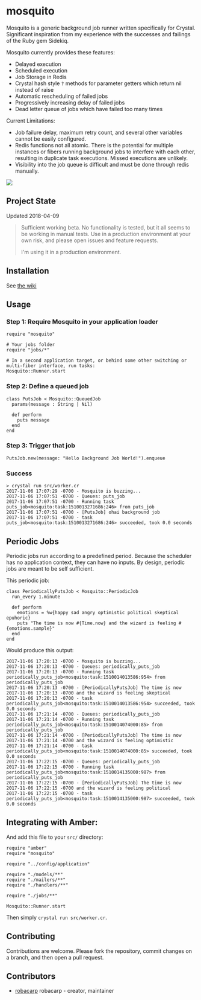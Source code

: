 # mosquito

Mosquito is a generic background job runner written specifically for Crystal. Significant inspiration from my experience with the successes and failings of the Ruby gem Sidekiq.

Mosquito currently provides these features:
- Delayed execution
- Scheduled execution
- Job Storage in Redis
- Crystal hash style `?` methods for parameter getters which return nil instead of raise
- Automatic rescheduling of failed jobs
- Progressively increasing delay of failed jobs
- Dead letter queue of jobs which have failed too many times

Current Limitations:
- Job failure delay, maximum retry count, and several other variables cannot be easily configured.
- Redis functions not all atomic. There is the potential for multiple instances or fibers running background jobs to interfere with each other, resulting in duplicate task executions. Missed executions are unlikely.
- Visibility into the job queue is difficult and must be done through redis manually.

![](https://cdn.shopify.com/s/files/1/0242/0179/products/amber1_1024x1024.png?v=1455409061)

## Project State

Updated 2018-04-09

> Sufficient working beta. No functionality is tested, but it all seems to be working in manual tests. Use in a production environment at your own risk, and please open issues and feature requests. 
>
> I'm using it in a production environment.

## Installation

See [the wiki](https://github.com/robacarp/mosquito/wiki/Installing-alongside-Amber)

## Usage

### Step 1: Require Mosquito in your application loader

```crystal
require "mosquito"

# Your jobs folder
require "jobs/*"

# In a second application target, or behind some other switching or multi-fiber interface, run tasks:
Mosquito::Runner.start
```

### Step 2: Define a queued job

```crystal
class PutsJob < Mosquito::QueuedJob
  params(message : String | Nil)

  def perform
    puts message
  end
end
```

### Step 3: Trigger that job

```crystal
PutsJob.new(message: "Hello Background Job World!").enqueue
```

### Success

```
> crystal run src/worker.cr
2017-11-06 17:07:29 -0700 - Mosquito is buzzing...
2017-11-06 17:07:51 -0700 - Queues: puts_job
2017-11-06 17:07:51 -0700 - Running task puts_job<mosquito:task:1510013271686:246> from puts_job
2017-11-06 17:07:51 -0700 - [PutsJob] ohai background job
2017-11-06 17:07:51 -0700 - task puts_job<mosquito:task:1510013271686:246> succeeded, took 0.0 seconds
```

## Periodic Jobs

Periodic jobs run according to a predefined period. Because the scheduler has no application context, they can have no inputs. By design, periodic jobs are meant to be self sufficient.

This periodic job:
```crystal
class PeriodicallyPutsJob < Mosquito::PeriodicJob
  run_every 1.minute

  def perform
    emotions = %w{happy sad angry optimistic political skeptical epuhoric}
    puts "The time is now #{Time.now} and the wizard is feeling #{emotions.sample}"
  end
end
```

Would produce this output:
```crystal
2017-11-06 17:20:13 -0700 - Mosquito is buzzing...
2017-11-06 17:20:13 -0700 - Queues: periodically_puts_job
2017-11-06 17:20:13 -0700 - Running task periodically_puts_job<mosquito:task:1510014013586:954> from periodically_puts_job
2017-11-06 17:20:13 -0700 - [PeriodicallyPutsJob] The time is now 2017-11-06 17:20:13 -0700 and the wizard is feeling skeptical
2017-11-06 17:20:13 -0700 - task periodically_puts_job<mosquito:task:1510014013586:954> succeeded, took 0.0 seconds
2017-11-06 17:21:14 -0700 - Queues: periodically_puts_job
2017-11-06 17:21:14 -0700 - Running task periodically_puts_job<mosquito:task:1510014074000:85> from periodically_puts_job
2017-11-06 17:21:14 -0700 - [PeriodicallyPutsJob] The time is now 2017-11-06 17:21:14 -0700 and the wizard is feeling optimistic
2017-11-06 17:21:14 -0700 - task periodically_puts_job<mosquito:task:1510014074000:85> succeeded, took 0.0 seconds
2017-11-06 17:22:15 -0700 - Queues: periodically_puts_job
2017-11-06 17:22:15 -0700 - Running task periodically_puts_job<mosquito:task:1510014135000:987> from periodically_puts_job
2017-11-06 17:22:15 -0700 - [PeriodicallyPutsJob] The time is now 2017-11-06 17:22:15 -0700 and the wizard is feeling political
2017-11-06 17:22:15 -0700 - task periodically_puts_job<mosquito:task:1510014135000:987> succeeded, took 0.0 seconds
```

## Integrating with Amber:

And add this file to your `src/` directory:

```crystal
require "amber"
require "mosquito"

require "../config/application"

require "./models/**"
require "./mailers/**"
require "./handlers/**"

require "./jobs/**"

Mosquito::Runner.start
```

Then simply `crystal run src/worker.cr`.

## Contributing

Contributions are welcome. Please fork the repository, commit changes on a branch, and then open a pull request.

## Contributors

- [robacarp](https://github.com/robacarp) robacarp - creator, maintainer
